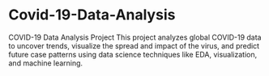# Covid-19-Data-Analysis
COVID-19 Data Analysis Project This project analyzes global COVID-19 data to uncover trends, visualize the spread and impact of the virus, and predict future case patterns using data science techniques like EDA, visualization, and machine learning.
